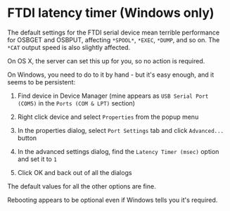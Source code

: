 # FTDI latency timer (Windows only)

The default settings for the FTDI serial device mean terrible
performance for OSBGET and OSBPUT, affecting `*SPOOL*`, `*EXEC`,
`*DUMP`, and so on. The `*CAT` output speed is also slightly affected.

On OS X, the server can set this up for you, so no action is required.

On Windows, you need to do to it by hand - but it's easy enough, and
it seems to be persistent:

1. Find device in Device Manager (mine appears as `USB Serial Port
   (COM5)` in the `Ports (COM & LPT)` section)
   
2. Right click device and select `Properties` from the popup menu

3. In the properties dialog, select `Port Settings` tab and click
   `Advanced...` button
   
4. In the advanced settings dialog, find the `Latency Timer (msec)`
   option and set it to `1`
   
5. Click OK and back out of all the dialogs

The default values for all the other options are fine.

Rebooting appears to be optional even if Windows tells you it's
required.
